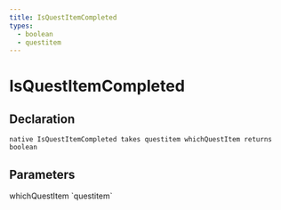 ```yaml
---
title: IsQuestItemCompleted
types:
  - boolean
  - questitem
---
```


# IsQuestItemCompleted

## Declaration

```
native IsQuestItemCompleted takes questitem whichQuestItem returns boolean
```

## Parameters
<dl>
  <dt>whichQuestItem `questitem`</dt>
  <dd></dd>
</dl>